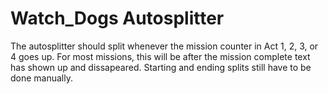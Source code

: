 # Watch_Dogs Autosplitter
The autosplitter should split whenever the mission counter in Act 1, 2, 3, or 4 goes up. For most missions, this will be after the mission complete text has shown up and dissapeared.
Starting and ending splits still have to be done manually. 

